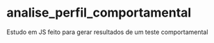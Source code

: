 # analise_perfil_comportamental
Estudo em JS feito para gerar resultados de um teste comportamental
